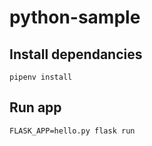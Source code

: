# python-sample

## Install dependancies

```
pipenv install
```

## Run app

```
FLASK_APP=hello.py flask run
```

